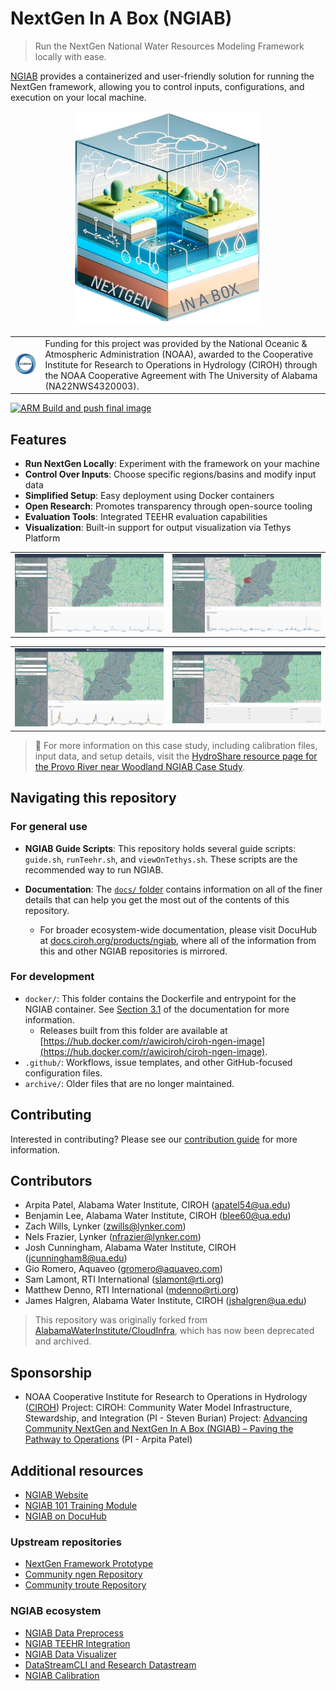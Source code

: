 # NextGen In A Box (NGIAB)

> Run the NextGen National Water Resources Modeling Framework locally with ease.

[NGIAB](https://ngiab.ciroh.org) provides a containerized and user-friendly solution for running the NextGen framework, allowing you to control inputs, configurations, and execution on your local machine.

<p align="center">
<img src="./docs/img/ngiab.png" width="300">
</p>

| | |
| --- | --- |
| ![CIROH Logo](./docs/img/ciroh-bgsafe.png) | Funding for this project was provided by the National Oceanic & Atmospheric Administration (NOAA), awarded to the Cooperative Institute for Research to Operations in Hydrology (CIROH) through the NOAA Cooperative Agreement with The University of Alabama (NA22NWS4320003). |

[![ARM Build and push final image](https://github.com/CIROH-UA/NGIAB-CloudInfra/actions/workflows/docker_image_main_branch.yml/badge.svg)](https://github.com/CIROH-UA/NGIAB-CloudInfra/actions/workflows/docker_image_main_branch.yml)

## Features

- **Run NextGen Locally**: Experiment with the framework on your machine
- **Control Over Inputs**: Choose specific regions/basins and modify input data
- **Simplified Setup**: Easy deployment using Docker containers
- **Open Research**: Promotes transparency through open-source tooling
- **Evaluation Tools**: Integrated TEEHR evaluation capabilities
- **Visualization**: Built-in support for output visualization via Tethys Platform

| | |
| --- | --- | 
| ![Nexus Output](./docs/img/Provo_GeoSpatial.png) | ![Catchment Time Series](./docs/img/Provo_catchments.png) |

| | |
| --- | --- | 
| ![Teehr Plot](./docs/img/Provo_nexus_point.png) | ![Teehr Metrics](./docs/img/Provo_teehr_metrics.png) |

> 🔗 For more information on this case study, including calibration files, input data, and setup details, visit the [HydroShare resource page for the Provo River near Woodland NGIAB Case Study](https://www.hydroshare.org/resource/88e0ebf2719c492381efcb27fba71032/).

## Navigating this repository

### For general use

- **NGIAB Guide Scripts**: This repository holds several guide scripts: `guide.sh`, `runTeehr.sh`, and `viewOnTethys.sh`. These scripts are the recommended way to run NGIAB.

- **Documentation**: The [`docs/` folder](./docs/00_CONTENTS.md) contains information on all of the finer details that can help you get the most out of the contents of this repository.
  - For broader ecosystem-wide documentation, please visit DocuHub at [docs.ciroh.org/products/ngiab](https://docs.ciroh.org/products/ngiab), where all of the information from this and other NGIAB repositories is mirrored.

### For development

- `docker/`: This folder contains the Dockerfile and entrypoint for the NGIAB container. See [Section 3.1](./docs/03_01_CONTAINERS.md) of the documentation for more information.
    - Releases built from this folder are available at [https://hub.docker.com/r/awiciroh/ciroh-ngen-image](https://hub.docker.com/r/awiciroh/ciroh-ngen-image).
- `.github/`: Workflows, issue templates, and other GitHub-focused configuration files.
- `archive/`: Older files that are no longer maintained.

## Contributing

Interested in contributing? Please see our [contribution guide](05_CONTRIBUTE.md) for more information.

## Contributors
- Arpita Patel, Alabama Water Institute, CIROH (apatel54@ua.edu)
- Benjamin Lee, Alabama Water Institute, CIROH (blee60@ua.edu)
- Zach Wills, Lynker (zwills@lynker.com)
- Nels Frazier, Lynker (nfrazier@lynker.com)
- Josh Cunningham, Alabama Water Institute, CIROH (jcunningham8@ua.edu)
- Gio Romero, Aquaveo (gromero@aquaveo.com)
- Sam Lamont, RTI International (slamont@rti.org)
- Matthew Denno, RTI International (mdenno@rti.org)
- James Halgren, Alabama Water Institute, CIROH (jshalgren@ua.edu)

> This repository was originally forked from [AlabamaWaterInstitute/CloudInfra](https://github.com/AlabamaWaterInstitute/CloudInfra), which has now been  deprecated and archived.

## Sponsorship
- NOAA Cooperative Institute for Research to Operations in Hydrology ([CIROH](https://ciroh.org))
Project: CIROH: Community Water Model Infrastructure, Stewardship, and Integration (PI - Steven Burian)
Project: [Advancing Community NextGen and NextGen In A Box (NGIAB) – Paving the Pathway to Operations](https://ciroh.ua.edu/research-projects/advancing-community-nextgen-and-nextgen-in-a-box-ngiab-paving-the-pathway-to-operations/) (PI - Arpita Patel)

## Additional resources

- [NGIAB Website](https://ngiab.ciroh.org)
- [NGIAB 101 Training Module](https://docs.ciroh.org/training-NGIAB-101/)
- [NGIAB on DocuHub](https://docs.ciroh.org/)

### Upstream repositories
- [NextGen Framework Prototype](https://github.com/NOAA-OWP/ngen)
- [Community ngen Repository](https://github.com/CIROH-UA/ngen)
- [Community troute Repository](https://github.com/CIROH-UA/t-route)

### NGIAB ecosystem
- [NGIAB Data Preprocess](https://github.com/CIROH-UA/NGIAB_data_preprocess)
- [NGIAB TEEHR Integration](https://github.com/CIROH-UA/ngiab-teehr)
- [NGIAB Data Visualizer](https://github.com/CIROH-UA/ngiab-client)
- [DataStreamCLI and Research Datastream](https://github.com/CIROH-UA/ngen-datastream/tree/main)
- [NGIAB Calibration](https://github.com/CIROH-UA/ngiab-cal)
